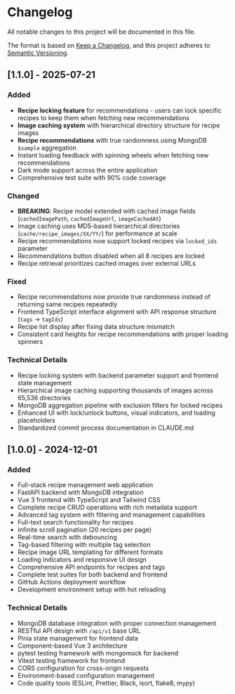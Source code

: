# Changelog

All notable changes to this project will be documented in this file.

The format is based on [Keep a Changelog](https://keepachangelog.com/en/1.0.0/),
and this project adheres to [Semantic Versioning](https://semver.org/spec/v2.0.0.html).

## [1.1.0] - 2025-07-21

### Added
- **Recipe locking feature** for recommendations - users can lock specific recipes to keep them when fetching new recommendations
- **Image caching system** with hierarchical directory structure for recipe images
- **Recipe recommendations** with true randomness using MongoDB `$sample` aggregation
- Instant loading feedback with spinning wheels when fetching new recommendations
- Dark mode support across the entire application
- Comprehensive test suite with 90% code coverage

### Changed
- **BREAKING**: Recipe model extended with cached image fields (`cachedImagePath`, `cachedImageUrl`, `imageCachedAt`)
- Image caching uses MD5-based hierarchical directories (`cache/recipe_images/XX/YY/`) for performance at scale
- Recipe recommendations now support locked recipes via `locked_ids` parameter
- Recommendations button disabled when all 8 recipes are locked
- Recipe retrieval prioritizes cached images over external URLs

### Fixed
- Recipe recommendations now provide true randomness instead of returning same recipes repeatedly
- Frontend TypeScript interface alignment with API response structure (`tags` → `tagIds`)
- Recipe list display after fixing data structure mismatch
- Consistent card heights for recipe recommendations with proper loading spinners

### Technical Details
- Recipe locking system with backend parameter support and frontend state management
- Hierarchical image caching supporting thousands of images across 65,536 directories
- MongoDB aggregation pipeline with exclusion filters for locked recipes
- Enhanced UI with lock/unlock buttons, visual indicators, and loading placeholders
- Standardized commit process documentation in CLAUDE.md

## [1.0.0] - 2024-12-01

### Added
- Full-stack recipe management web application
- FastAPI backend with MongoDB integration
- Vue 3 frontend with TypeScript and Tailwind CSS
- Complete recipe CRUD operations with rich metadata support
- Advanced tag system with filtering and management capabilities
- Full-text search functionality for recipes
- Infinite scroll pagination (20 recipes per page)
- Real-time search with debouncing
- Tag-based filtering with multiple tag selection
- Recipe image URL templating for different formats
- Loading indicators and responsive UI design
- Comprehensive API endpoints for recipes and tags
- Complete test suites for both backend and frontend
- GitHub Actions deployment workflow
- Development environment setup with hot reloading

### Technical Details
- MongoDB database integration with proper connection management
- RESTful API design with `/api/v1` base URL
- Pinia state management for frontend data
- Component-based Vue 3 architecture
- pytest testing framework with mongomock for backend
- Vitest testing framework for frontend
- CORS configuration for cross-origin requests
- Environment-based configuration management
- Code quality tools (ESLint, Prettier, Black, isort, flake8, mypy)